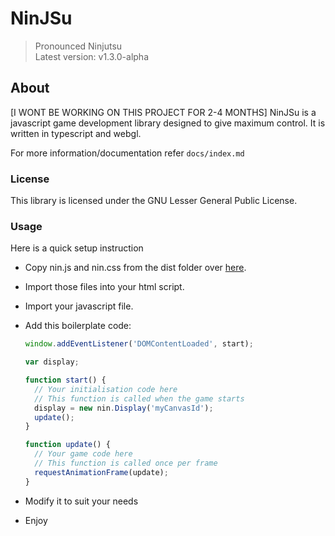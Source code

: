 # NinJSu

> Pronounced Ninjutsu\
> Latest version: v1.3.0-alpha

## About

[I WONT BE WORKING ON THIS PROJECT FOR 2-4 MONTHS]
NinJSu is a javascript game development library designed to give maximum control.
It is written in typescript and webgl.

For more information/documentation refer `docs/index.md`

### License

This library is licensed under the GNU Lesser General Public License.

### Usage

Here is a quick setup instruction

- Copy nin.js and nin.css from the dist folder over [here](https://github.com/dragsbruh/ninjsu/).
- Import those files into your html script.
- Import your javascript file.
- Add this boilerplate code:

  ```javascript
  window.addEventListener('DOMContentLoaded', start);
  
  var display;

  function start() {
    // Your initialisation code here
    // This function is called when the game starts
    display = new nin.Display('myCanvasId');
    update();
  }

  function update() {
    // Your game code here
    // This function is called once per frame
    requestAnimationFrame(update);
  }
  ```

- Modify it to suit your needs
- Enjoy

